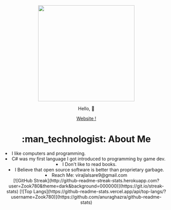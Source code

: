 <div id="header" align="center">
  <img src="https://68.media.tumblr.com/4a99bd0463ccda299873ab0e426c0aaa/tumblr_oe2eunVAFv1tqhb9uo1_540.gif" width=300 />
  <p> Hello, 👋 </p>
  <a href="https://zook780.github.io/Website">Website !</a>
</div>
<div align="center">
  <h1>:man_technologist: About Me</h1>
  <li align="left"> I like computers and programming.</li>
  <li align="left"> C# was my first language I got introduced to programming by game dev. </li>
  <li align="center"> I Don't like to read books.</li>
  <li align="center"> I Believe that open source software is better than proprietary garbage. </li>
  <li align="center"> Reach Me: virajlalsare9@gmail.com</li>
</div>

<div align="center">
  [![GitHub Streak](http://github-readme-streak-stats.herokuapp.com?user=Zook780&theme=dark&background=000000)](https://git.io/streak-stats)
  [![Top Langs](https://github-readme-stats.vercel.app/api/top-langs/?username=Zook780)](https://github.com/anuraghazra/github-readme-stats)
</div>
